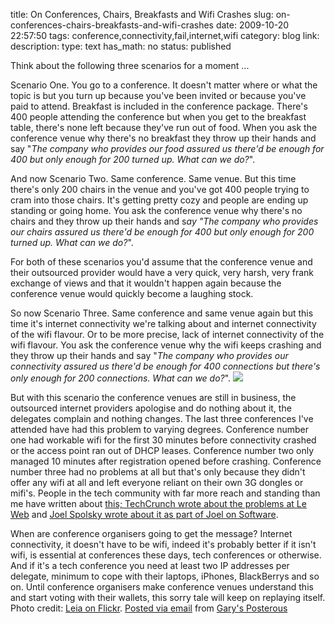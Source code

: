 title: On Conferences, Chairs, Breakfasts and Wifi Crashes 
slug: on-conferences-chairs-breakfasts-and-wifi-crashes
date: 2009-10-20 22:57:50
tags: conference,connectivity,fail,internet,wifi
category: blog
link: 
description: 
type: text
has_math: no
status: published

Think about the following three scenarios for a moment ...


Scenario One. You go to a conference. It doesn't matter where or what the topic is but you turn up because you've been invited or because you've paid to attend. Breakfast is included in the conference package. There's 400 people attending the conference but when you get to the breakfast table, there's none left because they've run out of food. When you ask the conference venue why there's no breakfast they throw up their hands and say "*The company who provides our food assured us there'd be enough for 400 but only enough for 200 turned up. What can we do?*".

And now Scenario Two. Same conference. Same venue. But this time there's only 200 chairs in the venue and you've got 400 people trying to cram into those chairs. It's getting pretty cozy and people are ending up standing or going home. You ask the conference venue why there's no chairs and they throw up their hands and s*ay "The company who provides our chairs assured us there'd be enough for 400 but only enough for 200 turned up. What can we do?*".

<!-- TEASER_END -->


For both of these scenarios you'd assume that the conference venue and their outsourced provider would have a very quick, very harsh, very frank exchange of views and that it wouldn't happen again because the conference venue would quickly become a laughing stock.

So now Scenario Three. Same conference and same venue again but this time it's internet connectivity we're talking about and internet connectivity of the wifi flavour. Or to be more precise, lack of internet connectivity of the wifi flavour. You ask the conference venue why the wifi keeps crashing and they throw up their hands and say "*The company who provides our connectivity assured us there'd be enough for 400 connections but there's only enough for 200 connections. What can we do?*".
[![](http://farm1.static.flickr.com/31/62251296_df6ac1ae65.jpg)](http://www.flickr.com/photos/leia/62251296/ "http://www.flickr.com/photos/leia/62251296/")

But with this scenario the conference venues are still in business, the outsourced internet providers apologise and do nothing about it, the delegates complain and nothing changes.
The last three conferences I've attended have had this problem to varying degrees. Conference number one had workable wifi for the first 30 minutes before connectivity crashed or the access point ran out of DHCP leases. Conference number two only managed 10 minutes after registration opened before crashing. Conference number three had no problems at all but that's only because they didn't offer any wifi at all and left everyone reliant on their own 3G dongles or mifi's.
People in the tech community with far more reach and standing than me have written about [this; TechCrunch wrote about the problems at Le Web](http://www.techcrunch.com/2008/12/13/swisscomm-tries-to-deflect-criticism-of-le-web-internet-failure/ "http://www.techcrunch.com/2008/12/13/swisscomm-tries-to-deflect-criticism-of-le-web-internet-failure/") and [Joel Spolsky wrote about it as part of Joel on Software](http://www.joelonsoftware.com/items/2009/10/08.html "http://www.joelonsoftware.com/items/2009/10/08.html").

When are conference organisers going to get the message? Internet connectivity, it doesn't have to be wifi, indeed it's probably better if it isn't wifi, is essential at conferences these days, tech conferences or otherwise. And if it's a tech conference you need at least two IP addresses per delegate, minimum to cope with their laptops, iPhones, BlackBerrys and so on.
Until conference organisers make conference venues understand this and start voting with their wallets, this sorry tale will keep on replaying itself.
Photo credit: [Leia on Flickr](http://www.flickr.com/photos/leia/62251296/ "http://www.flickr.com/photos/leia/62251296/").
[Posted via email](http://posterous.com "http://posterous.com") from [Gary's Posterous](http://vicchi.posterous.com/on-conferences-chairs-breakfasts-and-wifi-cra "http://vicchi.posterous.com/on-conferences-chairs-breakfasts-and-wifi-cra")



